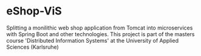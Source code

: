 # eShop-ViS
Splitting a monilithic web shop application from Tomcat into microservices with Spring Boot and other technologies. This project is part of the masters course 'Distributed Information Systems' at the University of Applied Sciences (Karlsruhe)
